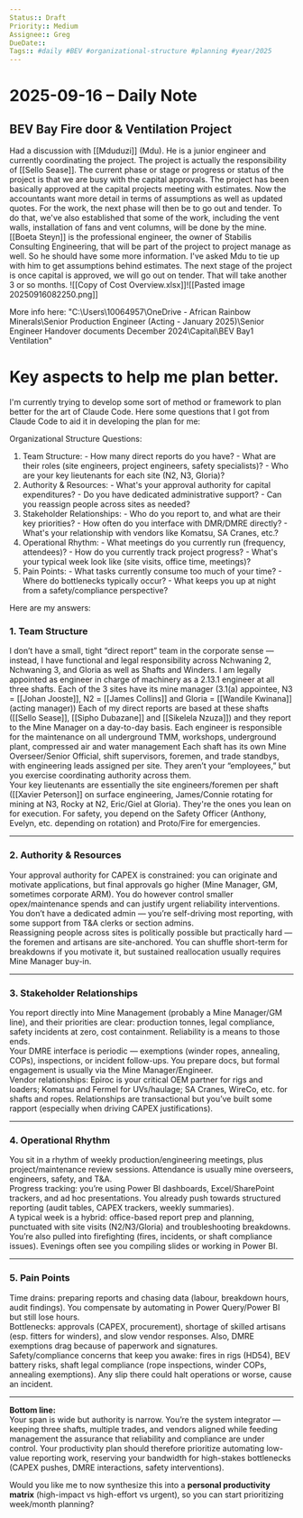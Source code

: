 ```yaml
---
Status:: Draft
Priority:: Medium
Assignee:: Greg
DueDate::
Tags:: #daily #BEV #organizational-structure #planning #year/2025
---
```


# 2025-09-16 – Daily Note

## BEV Bay Fire door & Ventilation Project
Had a discussion with [[Mduduzi]] (Mdu). He is a junior engineer and currently coordinating the project. The project is actually the responsibility of [[Sello Sease]]. The current phase or stage or progress or status of the project is that we are busy with the capital approvals. The project has been basically approved at the capital projects meeting with estimates. Now the accountants want more detail in terms of assumptions as well as updated quotes. For the work, the next phase will then be to go out and tender. To do that, we've also established that some of the work, including the vent walls, installation of fans and vent columns, will be done by the mine. [[Boeta Steyn]] is the professional engineer, the owner of Stabilis Consulting Engineering, that will be part of the project to project manage as well. So he should have some more information. I've asked Mdu to tie up with him to get assumptions behind estimates. The next stage of the project is once capital is approved, we will go out on tender. That will take another 3 or so months.
![[Copy of Cost Overview.xlsx]]![[Pasted image 20250916082250.png]]

More info here: "C:\Users\10064957\OneDrive - African Rainbow Minerals\Senior Production Engineer (Acting - January 2025)\Senior Engineer Handover documents December 2024\Capital\BEV Bay1 Ventilation"

# Key aspects to help me plan better.
I'm currently trying to develop some sort of method or framework to plan better for the art of Claude Code. Here some questions that I got from Claude Code to aid it in developing the plan for me:

 Organizational Structure Questions:

  1. Team Structure:
    - How many direct reports do you have?
    - What are their roles (site engineers, project engineers, safety specialists)?
    - Who are your key lieutenants for each site (N2, N3, Gloria)?
  2. Authority & Resources:
    - What's your approval authority for capital expenditures?
    - Do you have dedicated administrative support?
    - Can you reassign people across sites as needed?
  3. Stakeholder Relationships:
    - Who do you report to, and what are their key priorities?
    - How often do you interface with DMR/DMRE directly?
    - What's your relationship with vendors like Komatsu, SA Cranes, etc.?
  4. Operational Rhythm:
    - What meetings do you currently run (frequency, attendees)?
    - How do you currently track project progress?
    - What's your typical week look like (site visits, office time, meetings)?
  5. Pain Points:
    - What tasks currently consume too much of your time?
    - Where do bottlenecks typically occur?
    - What keeps you up at night from a safety/compliance perspective?

Here are my answers:
### 1. Team Structure

I don’t have a small, tight “direct report” team in the corporate sense — instead, I have functional and legal responsibility across Nchwaning 2, Nchwaning 3, and Gloria as well as Shafts and Winders. I am legally appointed as engineer in charge of machinery as a 2.13.1 engineer at all three shafts.
Each of the 3 sites have its mine manager (3.1(a) appointee, N3 = [[Johan Jooste]], N2 = [[James Collins]] and Gloria = [[Wandile Kwinana]] (acting manager)) Each of my direct reports are based at these shafts ([[Sello Sease]], [[Sipho Dubazane]] and [[Sikelela Nzuza]]) and they report to the Mine Manager on a day-to-day basis. Each engineer is responsible for the maintenance on all underground TMM, workshops, underground plant, compressed air and water management 
Each shaft has its own Mine Overseer/Senior Official, shift supervisors, foremen, and trade standbys, with engineering leads assigned per site. They aren’t your “employees,” but you exercise coordinating authority across them.  
Your key lieutenants are essentially the site engineers/foremen per shaft ([[Xavier Peterson]] on surface engineering, James/Connie rotating for mining at N3, Rocky at N2, Eric/Giel at Gloria). They're the ones you lean on for execution. For safety, you depend on the Safety Officer (Anthony, Evelyn, etc. depending on rotation) and Proto/Fire for emergencies.



---

### 2. Authority & Resources

Your approval authority for CAPEX is constrained: you can originate and motivate applications, but final approvals go higher (Mine Manager, GM, sometimes corporate ARM). You do however control smaller opex/maintenance spends and can justify urgent reliability interventions.  
You don’t have a dedicated admin — you’re self-driving most reporting, with some support from T&A clerks or section admins.  
Reassigning people across sites is politically possible but practically hard — the foremen and artisans are site-anchored. You can shuffle short-term for breakdowns if you motivate it, but sustained reallocation usually requires Mine Manager buy-in.

---

### 3. Stakeholder Relationships

You report directly into Mine Management (probably a Mine Manager/GM line), and their priorities are clear: production tonnes, legal compliance, safety incidents at zero, cost containment. Reliability is a means to those ends.  
Your DMRE interface is periodic — exemptions (winder ropes, annealing, COPs), inspections, or incident follow-ups. You prepare docs, but formal engagement is usually via the Mine Manager/Engineer.  
Vendor relationships: Epiroc is your critical OEM partner for rigs and loaders; Komatsu and Fermel for UVs/haulage; SA Cranes, WireCo, etc. for shafts and ropes. Relationships are transactional but you’ve built some rapport (especially when driving CAPEX justifications).

---

### 4. Operational Rhythm

You sit in a rhythm of weekly production/engineering meetings, plus project/maintenance review sessions. Attendance is usually mine overseers, engineers, safety, and T&A.  
Progress tracking: you’re using Power BI dashboards, Excel/SharePoint trackers, and ad hoc presentations. You already push towards structured reporting (audit tables, CAPEX trackers, weekly summaries).  
A typical week is a hybrid: office-based report prep and planning, punctuated with site visits (N2/N3/Gloria) and troubleshooting breakdowns. You’re also pulled into firefighting (fires, incidents, or shaft compliance issues). Evenings often see you compiling slides or working in Power BI.

---

### 5. Pain Points

Time drains: preparing reports and chasing data (labour, breakdown hours, audit findings). You compensate by automating in Power Query/Power BI but still lose hours.  
Bottlenecks: approvals (CAPEX, procurement), shortage of skilled artisans (esp. fitters for winders), and slow vendor responses. Also, DMRE exemptions drag because of paperwork and signatures.  
Safety/compliance concerns that keep you awake: fires in rigs (HD54), BEV battery risks, shaft legal compliance (rope inspections, winder COPs, annealing exemptions). Any slip there could halt operations or worse, cause an incident.

---

**Bottom line:**  
Your span is wide but authority is narrow. You’re the system integrator — keeping three shafts, multiple trades, and vendors aligned while feeding management the assurance that reliability and compliance are under control. Your productivity plan should therefore prioritize automating low-value reporting work, reserving your bandwidth for high-stakes bottlenecks (CAPEX pushes, DMRE interactions, safety interventions).

Would you like me to now synthesize this into a **personal productivity matrix** (high-impact vs high-effort vs urgent), so you can start prioritizing week/month planning?